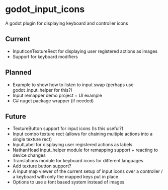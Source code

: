 # godot_input_icons

A godot plugin for displaying keyboard and controller icons

## Current

- InputIconTextureRect for displaying user registered actions as images
- Support for keyboard modifiers

## Planned

- Example to show how to listen to input swap (perhaps use godot_input_helper for this?)
- Input remapper demo project + UI example
- C# nuget package wrapper (if needed)

## Future

- TextureButton support for input icons (Is this useful?)
- Input combo texture rect (allows for chaining multiple actions into a single texture rect)
- InputLabel for displaying user registered actions as labels
- NathanHoad input_helper module for remapping support + reacting to device changes
- Translations module for keyboard icons for different languages
- Add texture button support?
- A input map viewer of the current setup of input icons over a controller
    / a keyboard with only the mapped keys put in place
- Options to use a font based system instead of images

